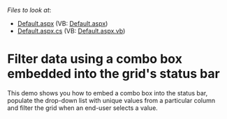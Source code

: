 <!-- default file list -->
*Files to look at*:

* [Default.aspx](./CS/WebSite/Default.aspx) (VB: [Default.aspx](./VB/WebSite/Default.aspx))
* [Default.aspx.cs](./CS/WebSite/Default.aspx.cs) (VB: [Default.aspx.vb](./VB/WebSite/Default.aspx.vb))
<!-- default file list end -->
# Filter data using a combo box embedded into the grid's status bar


<p>This demo shows you how to embed a combo box into the status bar, populate the drop-down list with unique values from a particular column and filter the grid when an end-user selects a value.</p>

<br/>



